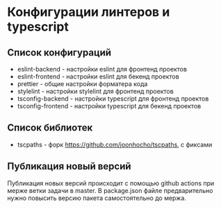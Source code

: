 # Конфигурации линтеров и typescript

## Список конфигураций

- eslint-backend - настройки eslint для фронтенд проектов
- eslint-frontend - настройки eslint для бекенд проектов
- prettier - общие настройки форматера кода
- stylelint - настройки stylelint для фронтенд проектов
- tsconfig-backend - настройки typescript для фронтенд проектов
- tsconfig-frontend - настройки typescript для бекенд проектов

## Список библиотек

- tscpaths - форк https://github.com/joonhocho/tscpaths, с фиксами

## Публикация новый версий

Публикация новых версий происходит с помощью github actions при мерже ветки задачи в master.
В package.json файле предварительно нужно повысить версию пакета самостоятельно до мержа.
